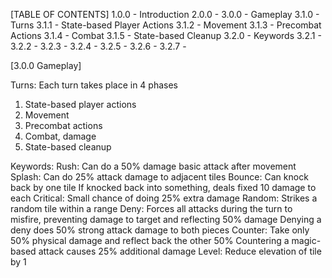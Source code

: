 [TABLE OF CONTENTS]
1.0.0 - Introduction 
2.0.0 - 
3.0.0 - Gameplay
	3.1.0 - Turns
		3.1.1 - State-based Player Actions
		3.1.2 - Movement
		3.1.3 - Precombat Actions
		3.1.4 - Combat
		3.1.5 - State-based Cleanup
	3.2.0 - Keywords
		3.2.1 - 
		3.2.2 - 
		3.2.3 - 
		3.2.4 - 
		3.2.5 - 
		3.2.6 - 
		3.2.7 - 


[3.0.0 Gameplay]

Turns: Each turn takes place in 4 phases
1. State-based player actions
2. Movement
3. Precombat actions
4. Combat, damage
5. State-based cleanup

Keywords:
	Rush: Can do a 50% damage basic attack after movement
	Splash: Can do 25% attack damage to adjacent tiles
	Bounce: Can knock back by one tile
		If knocked back into something, deals fixed 10 damage to each 
	Critical: Small chance of doing 25% extra damage
	Random: Strikes a random tile within a range
	Deny: Forces all attacks during the turn to misfire, preventing damage to target and reflecting 50% damage
		Denying a deny does 50% strong attack damage to both pieces
	Counter: Take only 50% physical damage and reflect back the other 50%
		Countering a magic-based attack causes 25% additional damage
	Level: Reduce elevation of tile by 1
